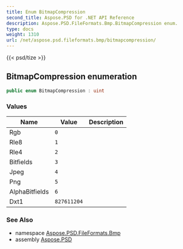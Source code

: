```yaml
---
title: Enum BitmapCompression
second_title: Aspose.PSD for .NET API Reference
description: Aspose.PSD.FileFormats.Bmp.BitmapCompression enum. 
type: docs
weight: 1310
url: /net/aspose.psd.fileformats.bmp/bitmapcompression/
---
```

{{< psd/tize >}}
## BitmapCompression enumeration

```csharp
public enum BitmapCompression : uint
```

### Values

| Name | Value | Description |
| --- | --- | --- |
| Rgb | `0` |  |
| Rle8 | `1` |  |
| Rle4 | `2` |  |
| Bitfields | `3` |  |
| Jpeg | `4` |  |
| Png | `5` |  |
| AlphaBitfields | `6` |  |
| Dxt1 | `827611204` |  |

### See Also

* namespace [Aspose.PSD.FileFormats.Bmp](../../aspose.psd.fileformats.bmp/)
* assembly [Aspose.PSD](../../)


